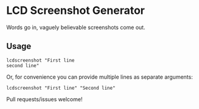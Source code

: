 # LCD Screenshot Generator
Words go in, vaguely believable screenshots come out.
## Usage
```
lcdscreenshot "First line
second line"
```
Or, for convenience you can provide multiple lines as separate arguments:

`lcdscreenshot "First line" "Second line"`

Pull requests/issues welcome!
